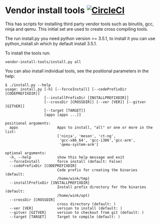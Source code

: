 # Vendor install tools [![CircleCI](https://circleci.com/gh/winksaville/vendor-install-tools.svg?style=svg)](https://circleci.com/gh/winksaville/vendor-install-tools)

This has scripts for installing third party vendor tools
such as binutils, gcc, ninja and qemu. This initial set
are used to create cross compiling tools.

The run install.py you need python version >= 3.5.1, to install it you
can use python_install.sh which by default install 3.5.1.

To install the tools run:
```
vendor-install-tools/install.py all
```
You can also install individual tools, see the positional parameters in the help:
```
$ ./install.py --help
usage: install.py [-h] [--forceInstall] [--codePrefixDir [CODEPREFIXDIR]]
                  [--installPrefixDir [INSTALLPREFIXDIR]]
                  [--crossDir [CROSSDIR]] [--ver [VER]] [--gitver [GITVER]]
                  [--target [TARGET]]
                  [apps [apps ...]]

positional arguments:
  apps                  Apps to install, "all" or one or more in the list:
                        ['ninja', 'meson', 'ct-ng',
                         'gcc-x86_64', 'gcc-i386','gcc-arm',
                         'qemu-system-arm']

optional arguments:
  -h, --help            show this help message and exit
  --forceInstall        force install (default: False)
  --codePrefixDir [CODEPREFIXDIR]
                        Code prefix for creating the binaries (default:
                        /home/wink/tmp)
  --installPrefixDir [INSTALLPREFIXDIR]
                        Install prefix directory for the binaries (default:
                        /home/wink/opt)
  --crossDir [CROSSDIR]
                        cross directory (default: )
  --ver [VER]           version to install (default: )
  --gitver [GITVER]     version to checkout from git (default: )
  --target [TARGET]     Target to compile (default: )
```
